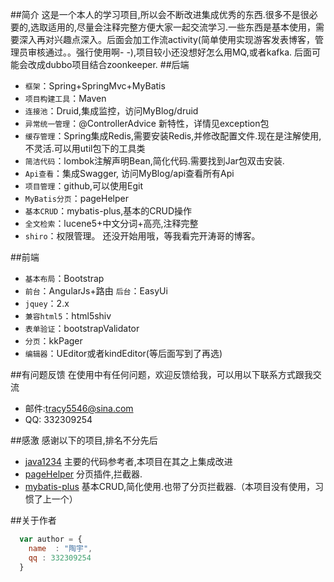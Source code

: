 ##简介
这是一个本人的学习项目,所以会不断改进集成优秀的东西.很多不是很必要的,选取适用的,尽量会注释完整方便大家一起交流学习.一些东西是基本使用，需要深入再对兴趣点深入。后面会加工作流activity(简单使用实现游客发表博客，管理员审核通过。。强行使用啊- -),项目较小还没想好怎么用MQ,或者kafka. 后面可能会改成dubbo项目结合zoonkeeper.
##后端
* `框架`：Spring+SpringMvc+MyBatis
* `项目构建工具`：Maven
* `连接池`：Druid,集成监控，访问MyBlog/druid
* `异常统一管理`：@ControllerAdvice 新特性，详情见exception包
* `缓存管理`：Spring集成Redis,需要安装Redis,并修改配置文件.现在是注解使用,不灵活.可以用util包下的工具类
* `简洁代码`：lombok注解声明Bean,简化代码.需要找到Jar包双击安装. 
* `Api查看`：集成Swagger, 访问MyBlog/api查看所有Api
* `项目管理`：github,可以使用Egit
* `MyBatis分页`：pageHelper
* `基本CRUD`：mybatis-plus,基本的CRUD操作
* `全文检索`：lucene5+中文分词+高亮,注释完整
* `shiro`：权限管理。  还没开始用哦，等我看完开涛哥的博客。
 
##前端
* `基本布局`：Bootstrap
* `前台`：AngularJs+路由  `后台`：EasyUi
* `jquey`：2.x 
* `兼容html5`：html5shiv
* `表单验证`：bootstrapValidator
* `分页`：kkPager
* `编辑器`：UEditor或者kindEditor(等后面写到了再选)

##有问题反馈
在使用中有任何问题，欢迎反馈给我，可以用以下联系方式跟我交流

* 邮件:tracy5546@sina.com
* QQ: 332309254

##感激
感谢以下的项目,排名不分先后

* [java1234](http://www.java1234.com/) 主要的代码参考者,本项目在其之上集成改进
* [pageHelper](https://github.com/pagehelper/Mybatis-PageHelper) 分页插件,拦截器.
* [mybatis-plus](http://git.oschina.net/juapk/mybatis-plus) 基本CRUD,简化使用.也带了分页拦截器.（本项目没有使用，习惯了上一个）

##关于作者

```javascript
  var author = {
    name  : "陶宇",
    qq : 332309254
  }
```